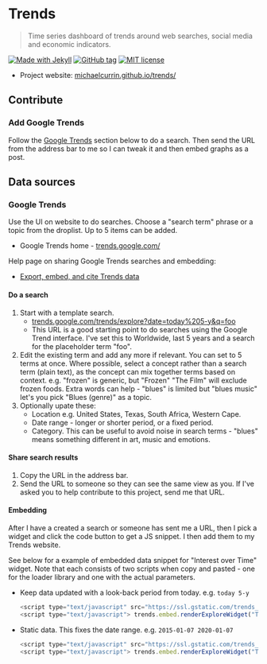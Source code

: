 # Trends
> Time series dashboard of trends around web searches, social media and economic indicators.

[![Made with Jekyll](https://img.shields.io/badge/Made%20with-Jekyll-blue.svg)](https://jekyllrb.com)
[![GitHub tag](https://img.shields.io/github/tag/MichaelCurrin/trends.svg)](https://GitHub.com/MichaelCurrin/trends/tags/)
[![MIT license](https://img.shields.io/badge/License-MIT-blue.svg)](https://github.com/MichaelCurrin/trends/blob/master/LICENSE)

- Project website: [michaelcurrin.github.io/trends/](https://michaelcurrin.github.io/trends/)

## Contribute

### Add Google Trends

Follow the [Google Trends](#google-trends) section below to do a search. Then send the URL from the address bar to me so I can tweak it and then embed graphs as a post.

<!-- TODO For future development, this will be easier to do using Pull Requests and a CMS. -->

## Data sources

### Google Trends

Use the UI on website to do searches. Choose a "search term" phrase or a topic from the droplist. Up to 5 items can be added.

- Google Trends home - [trends.google.com/](https://trends.google.com/)

Help page on sharing Google Trends searches and embedding:

- [Export, embed, and cite Trends data](https://support.google.com/trends/answer/4365538?hl=en)

#### Do a search

1. Start with a template search.
    - [trends.google.com/trends/explore?date=today%205-y&q=foo](https://trends.google.com/trends/explore?date=today%205-y&q=foo)
    - This URL is a good starting point to do searches using the Google Trend interface. I've set this to Worldwide, last 5 years and a search for the placeholder term "foo".
1. Edit the existing term and add any more if relevant. You can set to 5 terms at once. Where possible, select a concept rather than a search term (plain text), as the concept can mix together terms based on context. e.g. "frozen" is generic, but "Frozen" "The Film" will exclude frozen foods. Extra words can help - "blues" is limited but "blues music" let's you pick "Blues (genre)" as a topic.
1. Optionally upate these:
    - Location e.g. United States, Texas, South Africa, Western Cape.
    - Date range - longer or shorter period, or a fixed period.
    - Category. This can be useful to avoid noise in search terms - "blues" means something different in art, music and emotions.

#### Share search results

1. Copy the URL in the address bar.
1. Send the URL to someone so they can see the same view as you. If I've asked you to help contribute to this project, send me that URL.

#### Embedding

After I have a created a search or someone has sent me a URL, then I pick a widget and click the code button to get a JS snippet. I then add them to my Trends website.

See below for a example of embedded data snippet for "Interest over Time" widget. Note that each consists of two scripts when copy and pasted - one for the loader library and one with the actual parameters.

- Keep data updated with a look-back period from today. e.g. `today 5-y`
    ```javascript
    <script type="text/javascript" src="https://ssl.gstatic.com/trends_nrtr/2051_RC11/embed_loader.js"></script>
    <script type="text/javascript"> trends.embed.renderExploreWidget("TIMESERIES", {"comparisonItem":[{"keyword":"foo","geo":"","time":"today 5-y"}],"category":0,"property":""}, {"exploreQuery":"date=today%205-y&q=foo","guestPath":"https://trends.google.com:443/trends/embed/"}); </script>
    ```
- Static data. This fixes the date range. e.g. `2015-01-07 2020-01-07`
    ```javascript
    <script type="text/javascript" src="https://ssl.gstatic.com/trends_nrtr/2051_RC11/embed_loader.js"></script>
    <script type="text/javascript"> trends.embed.renderExploreWidget("TIMESERIES", {"comparisonItem":[{"keyword":"foo","geo":"","time":"2015-01-07 2020-01-07"}],"category":0,"property":""}, {"exploreQuery":"date=today%205-y&q=foo","guestPath":"https://trends.google.com:443/trends/embed/"}); </script>
    ```
